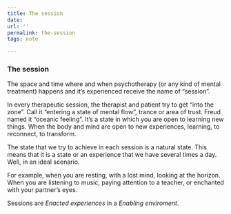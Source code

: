 ```yaml
---
title: The session
date: 
url: ''
permalink: the-session
tags: note

---
```

### The session

The space and time where and when psychotherapy (or any kind of mental treatment) happens and it’s experienced receive the name of “session”.

In every therapeutic session, the therapist and patient try to get “into the zone”. Call it “entering a state of mental flow”, trance or area of trust. Freud named it “oceanic feeling”. It’s a state in which you are open to learning new things. When the body and mind are open to new experiences, learning, to reconnect, to transform.

The state that we try to achieve in each session is a natural state. This means that it is a state or an experience that we have several times a day. Well, in an ideal scenario.

For example, when you are resting, with a lost mind, looking at the horizon. When you are listening to music, paying attention to a teacher, or enchanted with your partner’s eyes.

Sessions are _Enacted experiences_ in a _Enabling enviroment_.